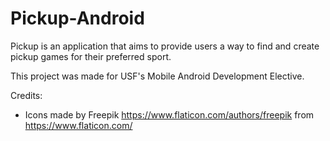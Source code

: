 # Pickup-Android
Pickup is an application that aims to provide users a way to find and create pickup games for their preferred sport.

This project was made for USF's Mobile Android Development Elective.

Credits:
* Icons made by Freepik https://www.flaticon.com/authors/freepik from https://www.flaticon.com/
